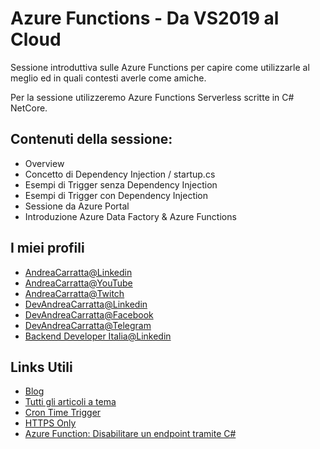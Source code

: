 # Azure Functions - Da VS2019 al Cloud

Sessione introduttiva sulle Azure Functions per capire come utilizzarle al meglio ed in quali contesti averle come amiche. 

Per la sessione utilizzeremo Azure Functions Serverless scritte in C# NetCore.

## Contenuti della sessione:

- Overview	
- Concetto di Dependency Injection / startup.cs
- Esempi di Trigger senza Dependency Injection
- Esempi di Trigger con Dependency Injection
- Sessione da Azure Portal
- Introduzione Azure Data Factory & Azure Functions

## I miei profili

- [AndreaCarratta@Linkedin](http://bit.ly/linkedin-acarratta)
- [AndreaCarratta@YouTube](https://bit.ly/devandreacarratta-youtube)
- [AndreaCarratta@Twitch](http://bit.ly/twitch-devandreacarratta)
- [DevAndreaCarratta@Linkedin](http://bit.ly/linkedin-devandreacarratta)
- [DevAndreaCarratta@Facebook](http://bit.ly/devandreacarratta-facebook)
- [DevAndreaCarratta@Telegram](http://bit.ly/telegram-devandreacarratta)
- [Backend Developer Italia@Linkedin](https://bit.ly/linkedin-backend-developer-italia)

## Links Utili

- [Blog](https://blog.devandreacarratta.it/)
- [Tutti gli articoli a tema](https://blog.devandreacarratta.it/tags/azure-function/)
- [Cron Time Trigger](https://blog.devandreacarratta.it/azure-function-timertrigger-cron-value-utc/)
- [HTTPS Only](https://blog.devandreacarratta.it/azure-function-https-only/)
- [Azure Function: Disabilitare un endpoint tramite C#](https://blog.devandreacarratta.it/azure-function-endpoint-disable-attribute/)
